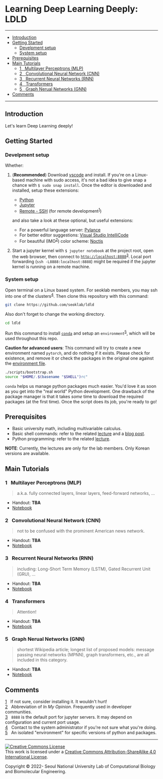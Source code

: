 # Learning Deep Learning Deeply: LDLD

---

- [Introduction](#introduction)
- [Getting Started](#getting-started)
	- [Develpment setup](#develpment-setup)
	- [System setup](#system-setup)
- [Prerequisites](#prerequisites)
- [Main Tutorials](#main-tutorials)
	- [1 &nbsp; Multilayer Perceptrons (MLP)](#1--multilayer-perceptrons-mlp)
	- [2 &nbsp; Convolutional Neural Network (CNN)](#2--convolutional-neural-network-cnn)
	- [3 &nbsp; Recurrent Neural Networks (RNN)](#3--recurrent-neural-networks-rnn)
	- [4 &nbsp; Transformers](#4--transformers)
	- [5 &nbsp; Graph Nerual Networks (GNN)](#5--graph-nerual-networks-gnn)
- [Comments](#comments)

---

## Introduction

Let's learn Deep Learning deeply!

## Getting Started

### Develpment setup

Whether:

1. (**Recommended**) Download [vscode](https://code.visualstudio.com) and
   install. If you're on a Linux-based machine with sudo access, it's not a bad
   idea to give snap a chance with `$ sudo snap install`. Once the editor is
   downloaded and installed, setup these extensions:

   - [Python](https://marketplace.visualstudio.com/items?itemName=ms-python.python)
   - [Jupyter](https://marketplace.visualstudio.com/items?itemName=ms-toolsai.jupyter)
   - [Remote - SSH](https://marketplace.visualstudio.com/items?itemName=ms-vscode-remote.remote-ssh)
     (for remote development<sup id="a1">[1](#f1)</sup>)

   and also take a look at these optional, but useful extensions:

   - For a powerful language server:
     [Pylance](https://marketplace.visualstudio.com/items?itemName=ms-python.vscode-pylance)
   - For better editor suggestions:
     [Visual Studio IntelliCode](https://marketplace.visualstudio.com/items?itemName=VisualStudioExptTeam.vscodeintellicode)
   - For beautiful (IMO<sup id="a2">[2](#f2)</sup>) color scheme:
     [Noctis](https://marketplace.visualstudio.com/items?itemName=liviuschera.noctis)

2. Start a jupyter kernel with `$ jupyter notebook` at the project root, open
   the web browser, then connect to
   [`http://localhost:8888`](http://localhost:8888)<sup id="a3">[3](#f3)</sup>.
   Local port forwarding (`ssh -L8888:localhost:8888`) might be required if the
   jupyter kernel is running on a remote machine.

### System setup

Open terminal on a Linux based system. For seoklab members, you may ssh into one
of the clusters<sup id="a4">[4](#f4)</sup>. Then clone this repository with this
command:

```bash
git clone https://github.com/seoklab/ldld
```

Also don't forget to change the working directory.

```bash
cd ldld
```

Run this command to install [`conda`](https://conda.io) and setup an
`environment`<sup id="a5">[5](#f5)</sup>, which will be used throughout this
repo.

**Caution for advanced users**: This command will try to create a new
environment named `pytorch`, and do nothing if it exists. Please check for
existence, and remove it or check the packages in the original one against the
[environment file](environment.yml).

```bash
./scripts/bootstrap.sh
source "$HOME/.$(basename "$SHELL")rc"
```

`conda` helps us manage python packages much easier. You'd love it as soon as
you get into the "real world" Python development. One drawback of the package
manager is that it takes _some_ time to download the required packages (at the
first time). Once the script does its job, you're ready to go!

## Prerequisites

- Basic university math, including multivariable calculus.
- Basic shell commands: refer to the related
  [lecture](http://seoklab.org/forum/index.php?topic=5657.0) and a
  [blog post](https://www.44bits.io/ko/post/linux-and-mac-command-line-survival-guide-for-beginner).
- Python programming: refer to the related
  [lecture](http://seoklab.org/forum/index.php?topic=5613.0).

**NOTE**: Currently, the lectures are only for the lab members. Only Korean
versions are available.

## Main Tutorials

### 1 &nbsp; Multilayer Perceptrons (MLP)

> a.k.a. fully connected layers, linear layers, feed-forward networks, ...

- Handout: **TBA**
- [Notebook](notebooks/1-mlp.ipynb)

### 2 &nbsp; Convolutional Neural Network (CNN)

> not to be confused with the prominent American news network.

- Handout: **TBA**
- [Notebook](notebooks/2-cnn.ipynb)

### 3 &nbsp; Recurrent Neural Networks (RNN)

> including: Long-Short Term Memory (LSTM), Gated Recurrent Unit (GRU), ...

- Handout: **TBA**
- [Notebook](notebooks/3-rnn.ipynb)

### 4 &nbsp; Transformers

> Attention!

- Handout: **TBA**
- [Notebook](notebooks/4-trs.ipynb)

### 5 &nbsp; Graph Nerual Networks (GNN)

> shortest Wikipedia article; longest list of proposed models: message passing
> neural networks (MPNN), graph transformers, etc., are all included in this
> category.

- Handout: **TBA**
- [Notebook](notebooks/5-gnn.ipynb)

## Comments

<span id="f1">[1](#a1)</span> &nbsp; If not sure, consider installing it. It
wouldn't hurt!  
<span id="f2">[2](#a2)</span> &nbsp; Abbreviation of _In My Opinion_. Frequently
used in developer communities.  
<span id="f3">[3](#a3)</span> &nbsp; `8888` is the default port for jupyter
servers. It may depend on configuration and current port usage.  
<span id="f4">[4](#a4)</span> &nbsp; Contact to the system administrator if
you're not sure what you're doing.  
<span id="f5">[5](#a5)</span> &nbsp; An isolated "environment" for specific
versions of python and packages.

---

<a rel="license" href="http://creativecommons.org/licenses/by-sa/4.0/">
<img alt="Creative Commons License" style="border-width:0"
	src="https://i.creativecommons.org/l/by-sa/4.0/88x31.png" /></a><br />
This work is licensed under a
<a rel="license" href="http://creativecommons.org/licenses/by-sa/4.0/">
	Creative Commons Attribution-ShareAlike 4.0 International License</a>.

Copyright &copy; 2022- Seoul National University Lab of Computational Biology
and Biomolecular Engineering.
